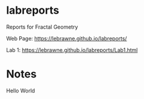 # labreports
Reports for Fractal Geometry

Web Page:  https://lebrawne.github.io/labreports/

Lab 1: https://lebrawne.github.io/labreports/Lab1.html


# Notes

Hello World
